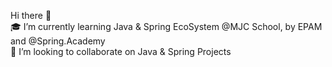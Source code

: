 Hi there 👋 <br>
🎓 I’m currently learning Java & Spring EcoSystem @MJC School, by EPAM and @Spring.Academy<br>
🔭 I’m looking to collaborate on Java & Spring Projects<br>
